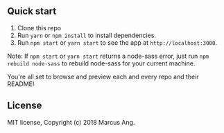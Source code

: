 ## Quick start

1. Clone this repo
3. Run `yarn` or `npm install` to install dependencies.<br />
4. Run `npm start` or `yarn start` to see the app at `http://localhost:3000`.

Note: If `npm start` or `yarn start` returns a node-sass error, just run `npm rebuild node-sass` to rebuild node-sass for your current machine.

You're all set to browse and preview each and every repo and their README!

## License

MIT license, Copyright (c) 2018 Marcus Ang.
